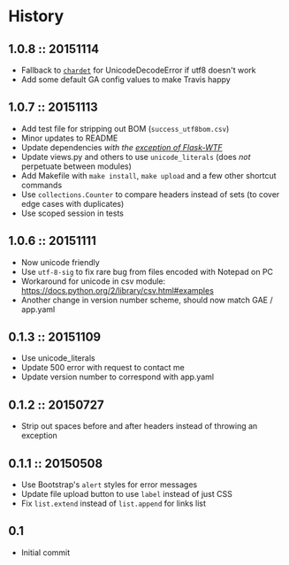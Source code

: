 # History

## 1.0.8 :: 20151114

- Fallback to [`chardet`](https://github.com/chardet/chardet) for UnicodeDecodeError if utf8 doesn't work
- Add some default GA config values to make Travis happy

## 1.0.7 :: 20151113

- Add test file for stripping out BOM (`success_utf8bom.csv`)
- Minor updates to README
- Update dependencies *with the [exception of Flask-WTF](https://github.com/lepture/flask-wtf/commit/b1d77ea962128e8d3b32b9ebea4c36a7cd1b5157#commitcomment-14374763)*
- Update views.py and others to use `unicode_literals` (does *not* perpetuate between modules)
- Add Makefile with `make install`, `make upload` and a few other shortcut commands
- Use `collections.Counter` to compare headers instead of sets (to cover edge cases with duplicates)
- Use scoped session in tests

## 1.0.6 :: 20151111

- Now unicode friendly
- Use `utf-8-sig` to fix rare bug from files encoded with Notepad on PC
- Workaround for unicode in csv module: <https://docs.python.org/2/library/csv.html#examples>
- Another change in version number scheme, should now match GAE / app.yaml

## 0.1.3 :: 20151109

- Use unicode_literals
- Update 500 error with request to contact me
- Update version number to correspond with app.yaml

## 0.1.2 :: 20150727

- Strip out spaces before and after headers instead of throwing an exception

## 0.1.1 :: 20150508

- Use Bootstrap's `alert` styles for error messages
- Update file upload button to use `label` instead of just CSS
- Fix `list.extend` instead of `list.append` for links list

## 0.1

- Initial commit
